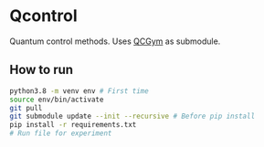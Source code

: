 # Qcontrol

Quantum control methods. Uses [QCGym](https://github.com/oddgr8/QCGym) as submodule.

## How to run

```bash
python3.8 -m venv env # First time
source env/bin/activate
git pull
git submodule update --init --recursive # Before pip install
pip install -r requirements.txt
# Run file for experiment
```

